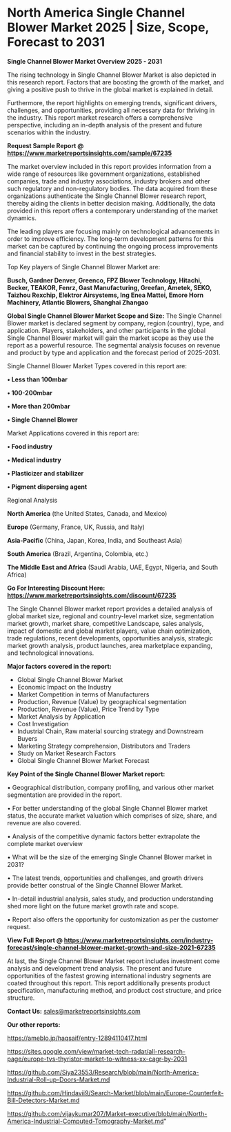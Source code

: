 # North America Single Channel Blower Market 2025 | Size, Scope, Forecast to 2031

<Strong> Single Channel Blower Market Overview 2025 - 2031</strong>

The rising technology in Single Channel Blower Market is also depicted in this research report. Factors that are boosting the growth of the market, and giving a positive push to thrive in the global market is explained in detail.

Furthermore, the report highlights on emerging trends, significant drivers, challenges, and opportunities, providing all necessary data for thriving in the industry. This report market research offers a comprehensive perspective, including an in-depth analysis of the present and future scenarios within the industry.

<strong>Request Sample Report @ <a href=https://www.marketreportsinsights.com/sample/67235>https://www.marketreportsinsights.com/sample/67235</a></strong>

The market overview included in this report provides information from a wide range of resources like government organizations, established companies, trade and industry associations, industry brokers and other such regulatory and non-regulatory bodies. The data acquired from these organizations authenticate the Single Channel Blower research report, thereby aiding the clients in better decision making. Additionally, the data provided in this report offers a contemporary understanding of the market dynamics.

The leading players are focusing mainly on technological advancements in order to improve efficiency. The long-term development patterns for this market can be captured by continuing the ongoing process improvements and financial stability to invest in the best strategies.

Top Key players of Single Channel Blower Market are:

<strong>Busch, Gardner Denver, Greenco, FPZ Blower Technology, Hitachi, Becker, TEAKOR, Fenrz, Gast Manufacturing, Greefan, Ametek, SEKO, Taizhou Rexchip, Elektror Airsystems, Ing Enea Mattei, Emore Horn Machinery, Atlantic Blowers, Shanghai Zhangao</strong>

<strong><b>Global Single Channel Blower Market Scope and Size:</b></strong>
The Single Channel Blower market is declared segment by company, region (country), type, and application. Players, stakeholders, and other participants in the global Single Channel Blower market will gain the market scope as they use the report as a powerful resource. The segmental analysis focuses on revenue and product by type and application and the forecast period of 2025-2031.

Single Channel Blower Market Types covered in this report are:

<strong>• Less than 100mbar

• 100-200mbar

• More than 200mbar

• Single Channel Blower</strong>

Market Applications covered in this report are:

<strong>• Food industry

• Medical industry

• Plasticizer and stabilizer

• Pigment dispersing agent</strong> 

Regional Analysis

<strong>North America</strong> (the United States, Canada, and Mexico)

<strong>Europe</strong> (Germany, France, UK, Russia, and Italy)

<strong>Asia-Pacific</strong> (China, Japan, Korea, India, and Southeast Asia)

<strong>South America</strong> (Brazil, Argentina, Colombia, etc.)

<strong>The Middle East and Africa</strong> (Saudi Arabia, UAE, Egypt, Nigeria, and South Africa)

<strong>Go For Interesting Discount Here: <a href=https://www.marketreportsinsights.com/discount/67235>https://www.marketreportsinsights.com/discount/67235</a></strong>

The Single Channel Blower market report provides a detailed analysis of global market size, regional and country-level market size, segmentation market growth, market share, competitive Landscape, sales analysis, impact of domestic and global market players, value chain optimization, trade regulations, recent developments, opportunities analysis, strategic market growth analysis, product launches, area marketplace expanding, and technological innovations.

<strong><b>Major factors covered in the report:</b></strong>
<ul>
  <li>Global Single Channel Blower Market </li>
  <li>Economic Impact on the Industry</li>
  <li>Market Competition in terms of Manufacturers</li>
  <li>Production, Revenue (Value) by geographical segmentation</li>
  <li>Production, Revenue (Value), Price Trend by Type</li>
  <li>Market Analysis by Application</li>
  <li>Cost Investigation</li>
  <li>Industrial Chain, Raw material sourcing strategy and Downstream Buyers</li>
  <li>Marketing Strategy comprehension, Distributors and Traders</li>
  <li>Study on Market Research Factors</li>
  <li>Global Single Channel Blower Market Forecast</li>
</ul>

<strong><b>Key Point of the Single Channel Blower Market report:</b></strong>

• Geographical distribution, company profiling, and various other market segmentation are provided in the report.

• For better understanding of the global Single Channel Blower market status, the accurate market valuation which comprises of size, share, and revenue are also covered.

• Analysis of the competitive dynamic factors better extrapolate the complete market overview

• What will be the size of the emerging Single Channel Blower market in 2031?

• The latest trends, opportunities and challenges, and growth drivers provide better construal of the Single Channel Blower Market.

• In-detail industrial analysis, sales study, and production understanding shed more light on the future market growth rate and scope.

• Report also offers the opportunity for customization as per the customer request.

<strong><b>View Full Report @ <a href=https://www.marketreportsinsights.com/industry-forecast/single-channel-blower-market-growth-and-size-2021-67235>https://www.marketreportsinsights.com/industry-forecast/single-channel-blower-market-growth-and-size-2021-67235</a></b></strong>


At last, the Single Channel Blower Market report includes investment come analysis and development trend analysis. The present and future opportunities of the fastest growing international industry segments are coated throughout this report. This report additionally presents product specification, manufacturing method, and product cost structure, and price structure.

<strong>Contact Us:</strong>
sales@marketreportsinsights.com

<strong>Our other reports:</strong>

<a href=https://ameblo.jp/haqsaif/entry-12894110417.html>https://ameblo.jp/haqsaif/entry-12894110417.html</a>

<a href=https://sites.google.com/view/market-tech-radar/all-research-page/europe-tvs-thyristor-market-to-witness-xx-cagr-by-2031>https://sites.google.com/view/market-tech-radar/all-research-page/europe-tvs-thyristor-market-to-witness-xx-cagr-by-2031</a>

<a href=https://github.com/Siya23553/Research/blob/main/North-America-Industrial-Roll-up-Doors-Market.md>https://github.com/Siya23553/Research/blob/main/North-America-Industrial-Roll-up-Doors-Market.md</a>

<a href=https://github.com/Hindavii9/Search-Market/blob/main/Europe-Counterfeit-Bill-Detectors-Market.md>https://github.com/Hindavii9/Search-Market/blob/main/Europe-Counterfeit-Bill-Detectors-Market.md</a>

<a href=https://github.com/vijaykumar207/Market-executive/blob/main/North-America-Industrial-Computed-Tomography-Market.md>https://github.com/vijaykumar207/Market-executive/blob/main/North-America-Industrial-Computed-Tomography-Market.md</a>"
